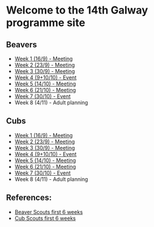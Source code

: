 # Welcome to the 14th Galway programme site

## Beavers

* [Week 1 (16/9)  - Meeting](beavers/week1.md)
* [Week 2 (23/9)  - Meeting](beavers/week2.md)
* [Week 3 (30/9)  - Meeting](beavers/week3.md)
* [Week 4 (9+10/10) - Event](beavers/week4.md)
* [Week 5 (14/10) - Meeting](beavers/week5.md)
* [Week 6 (21/10) - Meeting](beavers/week6.md)
* [Week 7 (30/10) - Event](beavers/week7.md)
* Week 8 (4/11) - Adult planning 


## Cubs

* [Week 1 (16/9)  - Meeting](cubs/week1.md)
* [Week 2 (23/9)  - Meeting](cubs/week2.md)
* [Week 3 (30/9)  - Meeting](cubs/week3.md)
* [Week 4 (9+10/10) - Event](cubs/week4.md)
* [Week 5 (14/10) - Meeting](cubs/week5.md)
* [Week 6 (21/10) - Meeting](cubs/week6.md)
* [Week 7 (30/10) - Event](cubs/week7.md)
* Week 8 (4/11) - Adult planning 

## References:

* [Beaver Scouts first 6 weeks](https://www.irelandscouts.ie/wp-content/uploads/2022/12/Beaver-Scouts-First-6-Weeks.pdf)
* [Cub Scouts first 6 weeks](https://www.irelandscouts.ie/wp-content/uploads/2022/12/Cub-Scouts-First-6-Weeks.pdf)
